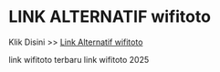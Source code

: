 # LINK ALTERNATIF wifitoto

Klik Disini >> <a href="https://linksto.pages.dev/">Link Alternatif wifitoto </a>

link wifitoto terbaru
link wifitoto 2025